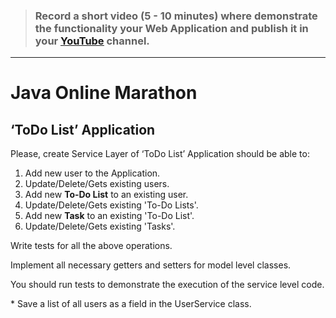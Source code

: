 > ### Record a short video (5 - 10 minutes) where demonstrate the functionality your Web Application and publish it in your [<u>YouTube</u>](https://www.youtube.com) channel.

***

# Java Online Marathon
## ‘ToDo List’ Application

Please, create Service Layer of ‘ToDo List’ Application should be able to:

1. Add new user to the Application.
2. Update/Delete/Gets existing users.
3. Add new **To-Do List** to an existing user.
4. Update/Delete/Gets existing 'To-Do Lists'.
5. Add new **Task** to an existing 'To-Do List'.
6. Update/Delete/Gets existing 'Tasks'.

Write tests for all the above operations.

Implement all necessary getters and setters for model level classes.

You should run tests to demonstrate the execution of the service level code.

\* Save a list of all users as a field in the UserService class.